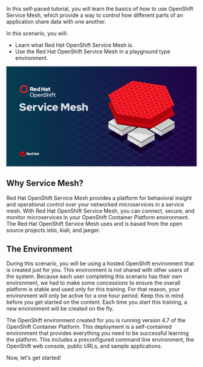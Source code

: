 In this self-paced tutorial, you will learn the basics of how to use OpenShift Service Mesh, which provide a way to control how different parts of an application share data with one another.

In this scenario, you will:
* Learn what Red Hat OpenShift Service Mesh is.
* Use the Red Hat OpenShift Service Mesh in a playground type environment.

![Red Hat OpenShift Service Mesh](../../assets/servicemesh/1-introduction/ossm.png)

## Why Service Mesh?

Red Hat OpenShift Service Mesh provides a platform for behavioral insight and operational control over your networked microservices in a service mesh. With Red Hat OpenShift Service Mesh, you can connect, secure, and monitor microservices in your OpenShift Container Platform environment.  The Red Hat OpenShift Service Mesh uses and is based from the open source projects istio, kiali, and jaeger. 

## The Environment

During this scenario, you will be using a hosted OpenShift environment that is created just for you. This environment is not shared with other users of the system. Because each user completing this scenario has their own environment, we had to make some concessions to ensure the overall platform is stable and used only for this training. For that reason, your environment will only be active for a one hour period. Keep this in mind before you get started on the content. Each time you start this training, a new environment will be created on the fly.

The OpenShift environment created for you is running version 4.7 of the OpenShift Container Platform. This deployment is a self-contained environment that provides everything you need to be successful learning the platform. This includes a preconfigured command line environment, the OpenShift web console, public URLs, and sample applications.

Now, let's get started!